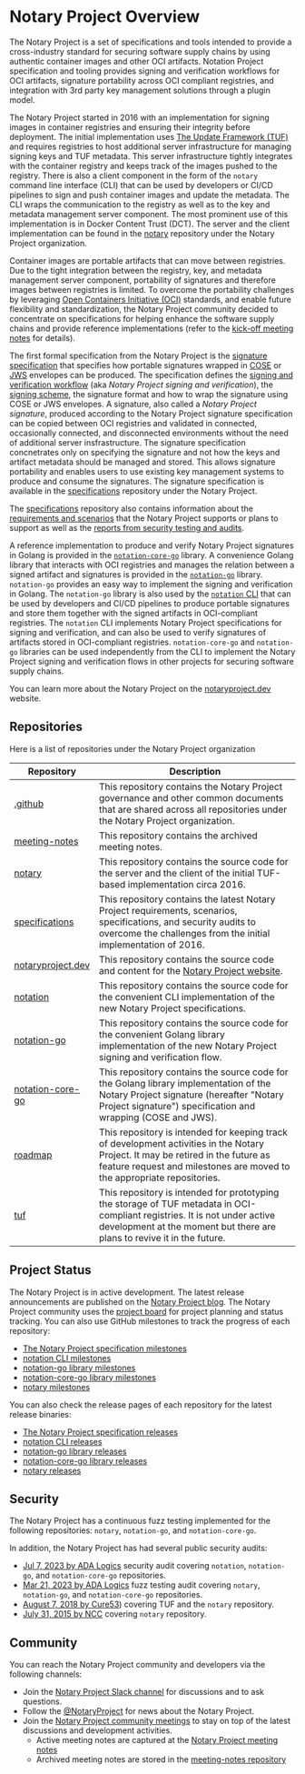 # Notary Project Overview

The Notary Project is a set of specifications and tools intended to provide a cross-industry standard for securing software supply chains by using authentic container images and other OCI artifacts. Notation Project specification and tooling provides signing and verification workflows for OCI artifacts, signature portability across OCI compliant registries, and integration with 3rd party key management solutions through a plugin model.

The Notary Project started in 2016 with an implementation for signing images in container registries and ensuring their integrity before deployment. The initial implementation uses [The Update Framework (TUF)](https://github.com/theupdateframework) and requires registries to host additional server infrastructure for managing signing keys and TUF metadata. This server infrastructure tightly integrates with the container registry and keeps track of the images pushed to the registry. There is also a client component in the form of the `notary` command line interface (CLI) that can be used by developers or CI/CD pipelines to sign and push container images and update the metadata. The CLI wraps the communication to the registry as well as to the key and metadata management server component. The most prominent use of this implementation is in Docker Content Trust (DCT). The server and the client implementation can be found in the [notary](https://github.com/notaryproject/notary) repository under the Notary Project organization.

Container images are portable artifacts that can move between registries. Due to the tight integration between the registry, key, and metadata management server component, portability of signatures and therefore images between registries is limited. To overcome the portability challenges by leveraging [Open Containers Initiative (OCI)](https://github.com/opencontainers) standards, and enable future flexibility and standardization, the Notary Project community decided to concentrate on specifications for helping enhance the software supply chains and provide reference implementations (refer to the [kick-off meeting notes](https://github.com/notaryproject/meeting-notes/blob/main/meeting-notes-2019.md) for details).

The first formal specification from the Notary Project is the [signature specification](https://github.com/notaryproject/specifications/blob/main/specs/signature-specification.md) that specifies how portable signatures wrapped in [COSE](https://github.com/notaryproject/specifications/blob/main/specs/signature-envelope-cose.md) or [JWS](https://github.com/notaryproject/specifications/blob/main/specs/signature-envelope-jws.md) envelopes can be produced. The specification defines the [signing and verification workflow](https://github.com/notaryproject/specifications/blob/main/specs/signing-and-verification-workflow.md) (aka _Notary Project signing and verification_), the [signing scheme](https://github.com/notaryproject/specifications/blob/main/specs/signing-scheme.md), the signature format and how to wrap the signature using COSE or JWS envelopes. A signature, also called a _Notary Project signature_, produced according to the Notary Project signature specification can be copied between OCI registries and validated in connected, occasionally connected, and disconnected environments without the need of additional server insfrastructure. The signature specification concnetrates only on specifying the signature and not how the keys and artifact metadata should be managed and stored. This allows signature portability and enables users to use existing key management systems to produce and consume the signatures. The signature specification is available in the [specifications](https://github.com/notaryproject/specifications/tree/main/specs) repository under the Notary Project.

The [specifications](https://github.com/notaryproject/specifications/) repository also contains information about the [requirements and scenarios](https://github.com/notaryproject/specifications/tree/main/requirements) that the Notary Project supports or plans to support as well as the [reports from security testing and audits](https://github.com/notaryproject/specifications/tree/main/security).

A reference implementation to produce and verify Notary Project signatures in Golang is provided in the [`notation-core-go`](https://github.com/notaryproject/notation-core-go) library. A convenience Golang library that interacts with OCI registries and manages the relation between a signed artifact and signatures is provided in the [`notation-go`](https://github.com/notaryproject/notation-go) library. `notation-go` provides an easy way to implement the signing and verification in Golang. The `notation-go` library is also used by the [`notation` CLI](https://github.com/notaryproject/notation) that can be used by developers and CI/CD pipelines to produce portable signatures and store them together with the signed artifacts in OCI-compliant registries. The `notation` CLI implements Notary Project specifications for signing and verification, and can also be used to verify signatures of artifacts stored in OCI-compliant registries. `notation-core-go` and `notation-go` libraries can be used independently from the CLI to implement the Notary Project signing and verification flows in other projects for securing software supply chains.

You can learn more about the Notary Project on the [notaryproject.dev](https://notaryproject.dev) website. 

## Repositories

Here is a list of repositories under the Notary Project organization

| Repository | Description |
| ----- | -----|
| [.github](https://github.com/notaryproject/.github) | This repository contains the Notary Project governance and other common documents that are shared across all repositories under the Notary Project organization. |
| [meeting-notes](https://github.com/notaryproject/meeting-notes) | This repository contains the archived meeting notes. |
| [notary](https://github.com/notaryproject/notary) | This repository contains the source code for the server and the client of the initial TUF-based implementation circa 2016. |
| [specifications](https://github.com/notaryproject/specifications) | This repository contains the latest Notary Project requirements, scenarios,  specifications, and security audits to overcome the challenges from the initial implementation of 2016. |
| [notaryproject.dev](https://github.com/notaryproject/notaryproject.dev) | This repository contains the source code and content for the [Notary Project website](https://notaryproject.dev). | 
| [notation](https://github.com/notaryproject/notation) | This repository contains the source code for the convenient CLI implementation of the new Notary Project specifications. |
| [notation-go](https://github.com/notaryproject/notation-go) | This repository contains the source code for the convenient Golang library implementation of the new Notary Project signing and verification flow. |
| [notation-core-go](https://github.com/notaryproject/notation-core-go) | This repository contains the source code for the Golang library implementation of the Notary Project signature (hereafter "Notary Project signature")  specification and wrapping (COSE and JWS). |
| [roadmap](https://github.com/notaryproject/roadmap) | This repository is intended for keeping track of development activities in the Notary Project. It may be retired in the future as feature request and milestones are moved to the appropriate repositories. |
| [tuf](https://github.com/notaryproject/tuf) | This repository is intended for prototyping the storage of TUF metadata in OCI-compliant registries. It is not under active development at the moment but there are plans to revive it in the future. |

## Project Status

The Notary Project is in active development. The latest release announcements are published on the [Notary Project blog](https://notaryproject.dev/blog/). The Notary Project community uses the [project board](https://github.com/orgs/notaryproject/projects/10) for project planning and status tracking. You can also use GitHub milestones to track the progress of each repository:

- [The Notary Project specification milestones](https://github.com/notaryproject/specifications/milestones)
- [notation CLI milestones](https://github.com/notaryproject/notation/milestones)
- [notation-go library milestones](https://github.com/notaryproject/notation-go/milestones)
- [notation-core-go library milestones](https://github.com/notaryproject/notation-core-go/milestones)
- [notary milestones](https://github.com/notaryproject/notary/milestones)

You can also check the release pages of each repository for the latest release binaries:

- [The Notary Project specification releases](https://github.com/notaryproject/specifications/releases)
- [notation CLI releases](https://github.com/notaryproject/notation/releases)
- [notation-go library releases](https://github.com/notaryproject/notation-go/releases)
- [notation-core-go library releases](https://github.com/notaryproject/notation-core-go/releases)
- [notary releases](https://github.com/notaryproject/notary/releases)

## Security

The Notary Project has a continuous fuzz testing implemented for the following repositories: `notary`, `notation-go`, and `notation-core-go`.

In addition, the Notary Project has had several public security audits:

- [Jul 7, 2023 by ADA Logics](https://github.com/notaryproject/specifications/blob/main/security/reports/audit/ADA-notation-security-audit-23.pdf) security audit covering `notation`, `notation-go`, and `notation-core-go` repositories.
- [Mar 21, 2023 by ADA Logics](https://github.com/notaryproject/specifications/blob/main/security/reports/fuzzing/ADA-fuzzing-audit-22-23.pdf) fuzz testing audit covering `notary`, `notation-go`, and `notation-core-go` repositories.
- [August 7, 2018 by Cure53](https://github.com/notaryproject/notary/blob/master/docs/resources/cure53_tuf_notary_audit_2018_08_07.pdf)) covering TUF and the `notary` repository.
- [July 31, 2015 by NCC](https://github.com/notaryproject/notary/blob/master/docs/resources/ncc_docker_notary_audit_2015_07_31.pdf) covering `notary` repository.

## Community

You can reach the Notary Project community and developers via the following channels:

- Join the [Notary Project Slack channel](https://app.slack.com/client/T08PSQ7BQ/CQUH8U287/) for discussions and to ask questions.
- Follow the [@NotaryProject](https://mobile.twitter.com/NotaryProject) for news about the Notary Project.
- Join the [Notary Project community meetings](https://notaryproject.dev/community/#community-meetings) to stay on top of the latest discussions and development activities.
  - Active meeting notes are captured at the [Notary Project meeting notes](https://hackmd.io/_vrqBGAOSUC_VWvFzWruZw?view)
  - Archived meeting notes are stored in the [meeting-notes repository](https://github.com/notaryproject/meeting-notes)